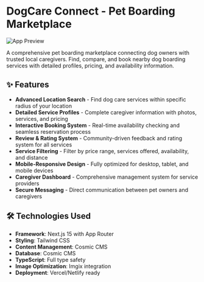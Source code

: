 # DogCare Connect - Pet Boarding Marketplace

![App Preview](https://images.unsplash.com/photo-1601758228041-f3b2795255f1?w=1200&h=300&fit=crop&auto=format)

A comprehensive pet boarding marketplace connecting dog owners with trusted local caregivers. Find, compare, and book nearby dog boarding services with detailed profiles, pricing, and availability information.

## ✨ Features

- **Advanced Location Search** - Find dog care services within specific radius of your location
- **Detailed Service Profiles** - Complete caregiver information with photos, services, and pricing
- **Interactive Booking System** - Real-time availability checking and seamless reservation process
- **Review & Rating System** - Community-driven feedback and rating system for all services
- **Service Filtering** - Filter by price range, services offered, availability, and distance
- **Mobile-Responsive Design** - Fully optimized for desktop, tablet, and mobile devices
- **Caregiver Dashboard** - Comprehensive management system for service providers
- **Secure Messaging** - Direct communication between pet owners and caregivers

## 🛠️ Technologies Used

- **Framework**: Next.js 15 with App Router
- **Styling**: Tailwind CSS
- **Content Management**: Cosmic CMS
- **Database**: Cosmic CMS
- **TypeScript**: Full type safety
- **Image Optimization**: Imgix integration
- **Deployment**: Vercel/Netlify ready



<!-- README_END -->
